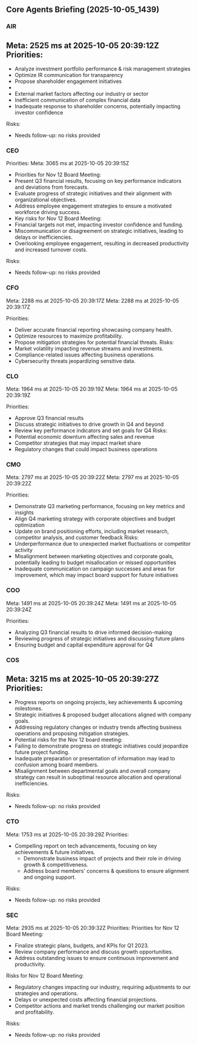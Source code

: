 ﻿## Core Agents Briefing (2025-10-05_1439)

### AIR
Meta: 2525 ms at 2025-10-05 20:39:12Z
Priorities:
 - 
- Analyze investment portfolio performance & risk management strategies
- Optimize IR communication for transparency
- Propose shareholder engagement initiatives
- 
- External market factors affecting our industry or sector
- Inefficient communication of complex financial data
- Inadequate response to shareholder concerns, potentially impacting investor confidence

Risks:
- Needs follow-up: no risks provided
### CEO
Priorities:
Meta: 3065 ms at 2025-10-05 20:39:15Z
 - Priorities for Nov 12 Board Meeting:
- Present Q3 financial results, focusing on key performance indicators and deviations from forecasts.
- Evaluate progress of strategic initiatives and their alignment with organizational objectives.
- Address employee engagement strategies to ensure a motivated workforce driving success.
- Key risks for Nov 12 Board Meeting:
- Financial targets not met, impacting investor confidence and funding.
- Miscommunication or disagreement on strategic initiatives, leading to delays or inefficiencies.
- Overlooking employee engagement, resulting in decreased productivity and increased turnover costs.

Risks:
- Needs follow-up: no risks provided
### CFO
Meta: 2288 ms at 2025-10-05 20:39:17Z
Meta: 2288 ms at 2025-10-05 20:39:17Z

Priorities:
- Deliver accurate financial reporting showcasing company health.
- Optimize resources to maximize profitability.
- Propose mitigation strategies for potential financial threats.
Risks:
- Market volatility impacting revenue streams and investments.
- Compliance-related issues affecting business operations.
- Cybersecurity threats jeopardizing sensitive data.

### CLO
Meta: 1964 ms at 2025-10-05 20:39:19Z
Meta: 1964 ms at 2025-10-05 20:39:19Z

Priorities:
- Approve Q3 financial results
- Discuss strategic initiatives to drive growth in Q4 and beyond
- Review key performance indicators and set goals for Q4
Risks:
- Potential economic downturn affecting sales and revenue
- Competitor strategies that may impact market share
- Regulatory changes that could impact business operations

### CMO
Meta: 2797 ms at 2025-10-05 20:39:22Z
Meta: 2797 ms at 2025-10-05 20:39:22Z

Priorities:
- Demonstrate Q3 marketing performance, focusing on key metrics and insights
- Align Q4 marketing strategy with corporate objectives and budget optimization
- Update on brand positioning efforts, including market research, competitor analysis, and customer feedback
Risks:
- Underperformance due to unexpected market fluctuations or competitor activity
- Misalignment between marketing objectives and corporate goals, potentially leading to budget misallocation or missed opportunities
- Inadequate communication on campaign successes and areas for improvement, which may impact board support for future initiatives

### COO
Meta: 1491 ms at 2025-10-05 20:39:24Z
Meta: 1491 ms at 2025-10-05 20:39:24Z

Priorities:
- Analyzing Q3 financial results to drive informed decision-making
- Reviewing progress of strategic initiatives and discussing future plans
- Ensuring budget and capital expenditure approval for Q4

### COS
Meta: 3215 ms at 2025-10-05 20:39:27Z
Priorities:
 - 
- Progress reports on ongoing projects, key achievements & upcoming milestones.
- Strategic initiatives & proposed budget allocations aligned with company goals.
- Addressing regulatory changes or industry trends affecting business operations and proposing mitigation strategies.
- Potential risks for the Nov 12 board meeting:
- Failing to demonstrate progress on strategic initiatives could jeopardize future project funding.
- Inadequate preparation or presentation of information may lead to confusion among board members.
- Misalignment between departmental goals and overall company strategy can result in suboptimal resource allocation and operational inefficiencies.

Risks:
- Needs follow-up: no risks provided
### CTO
Meta: 1753 ms at 2025-10-05 20:39:29Z
Priorities:
- Compelling report on tech advancements, focusing on key achievements & future initiatives.
   - Demonstrate business impact of projects and their role in driving growth & competitiveness.
   - Address board members' concerns & questions to ensure alignment and ongoing support.

Risks:
- Needs follow-up: no risks provided
### SEC
Meta: 2935 ms at 2025-10-05 20:39:32Z
Priorities:
 Priorities for Nov 12 Board Meeting:
- Finalize strategic plans, budgets, and KPIs for Q1 2023.
- Review company performance and discuss growth opportunities.
- Address outstanding issues to ensure continuous improvement and productivity.

Risks for Nov 12 Board Meeting:
- Regulatory changes impacting our industry, requiring adjustments to our strategies and operations.
- Delays or unexpected costs affecting financial projections.
- Competitor actions and market trends challenging our market position and profitability.

Risks:
- Needs follow-up: no risks provided




